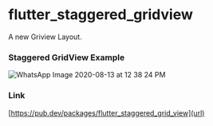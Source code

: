 # flutter_staggered_gridview

A new Griview Layout.

### **Staggered GridView Example**
![WhatsApp Image 2020-08-13 at 12 38 24 PM](https://user-images.githubusercontent.com/66554769/90107278-342d2d00-dd66-11ea-81d7-70f0e191e0a6.jpeg)

### **Link**
[https://pub.dev/packages/flutter_staggered_grid_view](url)
